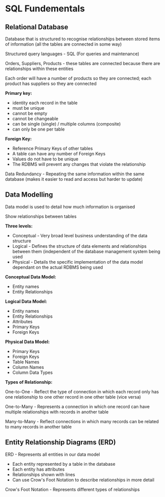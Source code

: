 # SQL Fundementals

## Relational Database

Database that is structured to recognise relationships between stored items of information (all the tables are connected in some way)

Structured query languages - SQL (For queries and maintenance)

Orders, Suppliers, Products - these tables are connected because there are relationships within these entities

Each order will have a number of products so they are connected; each product has suppliers so they are connected

**Primary key:**

- identity each record in the table
- must be unique
- cannot be empty
- cannot be changeable
- can be single (single) / multiple columns (composite)
- can only be one per table

**Foreign Key:**

- Reference Primary Keys of other tables
- A table can have any number of Foreign Keys
- Values do not have to be unique
- The RDBMS will prevent any changes that violate the relationship

Data Redundancy - Repeating the same information within the same database (makes it easier to read and access but harder to update)

## Data Modelling

Data model is used to detail how much information is organised

Show relationships between tables

**Three levels:**

- Conceptual - Very broad level business understanding of the data structure
- Logical    - Defines the structure of data elements and relationships between them (independent of the database management system being used
- Physical   - Details the specific implementation of the data model dependant on the actual RDBMS being used

**Conceptual Data Model:**

- Entity names
- Entity Relationships

**Logical Data Model:**

- Entity names
- Entity Relationships
- Attributes
- Primary Keys
- Foreign Keys

**Physical Data Model:**

- Primary Keys
- Foreign Keys
- Table Names
- Column Names
- Column Data Types

**Types of Relationship:**

One-to-One - Reflect the type of connection in which each record only has one relationship to one other record in one other table (vice versa)

One-to-Many - Represents a connection in which one record can have multiple relationships with records in another table

Many-to-Many - Reflect connections in which many records can be related to many records in another table

## Entity Relationship Diagrams (ERD)

ERD - Represents all entities in our data model

- Each entity represented by a table in the database
- Each entity has attributes
- Relationships shown with lines
- Can use Crow's Foot Notation to describe relationships in more detail

Crow's Foot Notation - Represents different types of relationships
